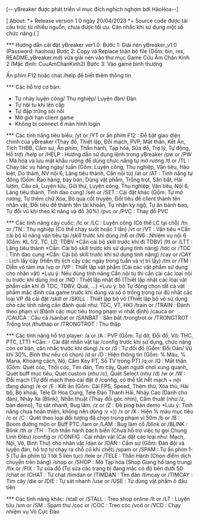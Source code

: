 [-- yBreaker được phát triển vì mục đích nghịch nghợm bởi HàoHoa--]

[ About: 
*+ Release version 1.0 ngày 20/04/2023
*+ Source code được tái cấu trúc từ nhiều nguồn, chưa được tối ưu. Cân nhắc khi sử dụng một số chức năng:(
]

*** Hướng dẫn cài đặt yBreaker ver1.0:
Bước 1: Giải nén yBreaker_v1.0 (Password: haohoa)
Bước 2: Copy và Replace toàn bộ file (Gồm: bin, res, README_yBreaker.md) vừa giải nén vào thư mục Game Cửu Âm Chân Kinh 2 (Mặc định: CuuAmChanKinh2)
Bước 3: Vào game bình thường

Ấn phím F12 hoặc chat /help để biết thêm thông tin

*** Các hỗ trợ cơ bản:
+ Tự nhảy luyện công/ Thụ nghiệp/ Luyện đàn/ Đàn
+ Tự nội tu khi lên cấp
+ Tự đập trứng sôi nổi
+ Mở giới hạn client game
+ Không bị connect ở màn hình login

*** Các tính năng tiêu biểu:
/yt or /YT or ấn phím F12	: Để bật giao diện chính của yBreaker (Thay đồ, Thiết lập, Đổi mạch, PVP, Mắt thần, Kết Ấn, Tích THBB, Cầm sư, Ấn phím, Thần hành, Tạp hóa, Sửa đồ, Trợ lý, Tự động, Hỗ trợ)
/help or /HELP 				: Hướng dẫn sử dụng lệnh trong yBreaker
/pw or /PW					: Mã hóa và lưu mật khẩu rương để dùng chức năng tự mở rương
/tl or /TL					: Chạy tác vụ hàng ngày/ tuần (Gồm: Luyện công, Thụ nghiệp, Vận tiêu, Hào kiệt, Do thám, NV nội 6, Lăng tiêu thành, Cắn nội tu)
/at or /AT					: Tính năng tự động (Gồm: Rao hàng, bày bán, Dùng vật phẩm, Trồng trọt, Săn bắt, Hái lượm, Câu cá, Luyện tửu, Gửi thư, Luyện công, Thụ nghiệp, Vận tiêu, Nội 6, Lăng tiêu thành, Tình dao cung)
/set or /SET				: Cài đặt khác (Gồm: Tự mở rương, Tự thêm chữ Xóa, Bỏ qua cốt truyện, Đổi tiêu đề client thành tên nhân vật, Đổi tiêu đề thành tên tài khoản, Tự nhận kỳ ngộ, Tự ăn bánh bao, Tự đổi vũ khí theo kĩ năng và đồ 30%)
/pvc or /PVC				: Thay đồ PVC
 
*** Các tính năng cày cuốc:
/lc 		or /LC			: Luyện công (Có thể LC tại chỗ)
/tn 		or /TN			: Thụ nghiệp (Có thể chạy suốt hoặc 1 lần)
/vt 		or /VT			: Vận tiêu *Cần cài bộ kĩ năng vận tiêu tại /skill trước khi dùng
/n6 		or /N6			: Nhiệm vụ nội 6 (Gồm: KL 1/2, TC, LD, TDBV *Cần cài bộ skill trước khi đi TDBV)
/ltt 		or /LTT			: Lăng tiêu thành *Cần: Cài bộ skill trước khi sử dụng tính năng)
/tdc 		or /TDC			: Tình dao cung *Cần: Cài bộ skill trước khi sử dụng tính năng)
/cay 		or /CAY			: Lịch lấy cây (Hiển thị lịch cây các ngày trong tuần và vị trí lấy)
/tm 		or /TM			: Diễn võ tâm ma
/vp 		or /VP			: Thiết lập vật phẩm (Cài các vật phẩm sử dụng cho nhân vật) *Lưu ý: Nếu dùng tính năng Cắn nội tu thì cần cài các loại nội tu trước khi dùng
/nd 		or /ND			: Thiết lập nhặt đồ (Thiết lập nhặt các loại vật phẩm cần khi đi TDC, TDBV, Quái, ...) *Lưu ý: bỏ Tự động chọn tất cả vật phẩm mặc định của game trước khi dùng và số ô trống trong túi đủ nhặt các loại VP đã cài đặt
/skill 		or /SKILL		: Thiết lập bộ võ (Thiết lập bộ võ sử dụng cho các tính năng cần đánh quái như: TDC, VT, HK)
/train 		or /TRAIN		: Đánh theo phạm vi (Đánh các mục tiêu trong phạm vi nhất định)
/cauca 		or /CAUCA		: Câu cá
/sanbat 	or /SANBAT		: Săn bắt
/trongtrot  or /TRONGTROT	: Trồng trọt
/thuthap	or /TRONGTROT 	: Thu thập

*** Các tính năng hỗ trợ player:
/a 		or /A		: PVP (Gồm: Tự đỡ, Đổi đồ, Võ: THC, PTC, LTT) *Cần: - Cài đặt nhân vật tại /config trước khi sử dụng, chức năng còn cơ bản, cân nhắc trước khi dùng)
/s 		or /S		: Tự đổi đồ (Gồm: Đổi Oản/ Vũ khí 30%, Bình thư nếu có chọn)
/d 		or /D		: Hiện thông tin (Gồm: % Máu, % Mana, Khoảng cách, Nộ, Cầm Key PT, Số TV trong PT)
/q 		or /Q		: Mắt thần (Gồm: Quét cóc, Thổi cóc, Tìm đàn, Tìm cây, Quét người chơi xung quanh, Quét buff mục tiêu, Quét custom (như /c), Quét Select (như /d) 
/w 		or /W		: Đổi mạch (Tự đổi mạch theo cài đặt ở /config, có thể tắt hết mạch + nội đang dùng)
/e 		or /E		: Kết ấn (Gồm: Cài FPS, Speed, Thêm thù, Xóa thù, Hải bố, Bộ khoái, Tele Di Hoa Cung, Tele Đảo Thanh Hải, Nhảy Cao (Dành cho đàn), Nhảy Xa (Blink), Nhẫn thuật (Thay đổi góc nhìn), Cấm thuật (như /z, bản demo), Tự sát nhanh, Bug lãm.
/z 		or /Z		: Đè ping bản demo *Lưu ý: Tính năng chưa hoàn thiện, không nên dùng :v =))
/x 		or /X 		: Hiện % máu mục tiêu
/c 		or /C 		: Quét theo loại đối tượng đã chọn trong phạm vi 50m
/b 		or /B		: Boom đường môn or Buff PTC
/lam 	or /LAM		: Bug lãm cổ
/blink 	or /BLINK	: Blink 
/th 	or /TH		: Tích thần hành bách biến (Chưa hỗ trợ việc tự gọi Chung Linh Điêu)
/config or /CONFIG	: Cài nhân vật (Cài đặt các loại như: Mạch, Nội, Võ, Bình Thư) cho nhân vật
/dan 	or /DAN		: Cầm sư (Gồm: Đàn đội và luyện đàn, hỗ trợ tự chạy ra chỗ cũ khi chết)
/spam 	or /SPAM	: Tự ấn phím 1-5 (Tự ấn phím từ 1 tới 5 liên tục)
/tele 	or /TELE	: Thần Hành (Chọn điểm dịch chuyển trên bảng)
/shop 	or /SHOP	: Mở Tạp hóa (Shop Giang hồ lang trung)
/fix 	or /FIX		: Tự sửa đồ (Tự sửa các trang bị đang mặc có độ bên dưới 50
/chat 	or /CHAT	: Tự chat 
/timdan or /TIMDAN	: Tìm đàn 
/timcay or /TIMCAY	: Tìm cây 
/die 	or /DIE		: Tự sát nhanh 
/use 	or /USE		: Tự dùng vật phẩm ô đầu tiên

*** Các tính năng khác:
/stall 	or /STALL	: Treo shop online
/lt		or /LT 		: Luyện tửu
/sm 	or /SM 		: Spam thư
/coc	or /COC		: Treo cóc
/vcd	or /VCD		: Chạy nhiệm vụ Vô Cực Đảo






